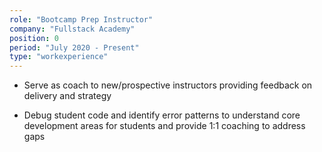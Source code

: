 ```yaml
---
role: "Bootcamp Prep Instructor"
company: "Fullstack Academy"
position: 0
period: "July 2020 - Present"
type: "workexperience"
---
```


- Serve as coach to new/prospective instructors providing feedback on delivery and strategy

- Debug student code and identify error patterns to understand core development areas for students and provide 1:1 coaching to address gaps
